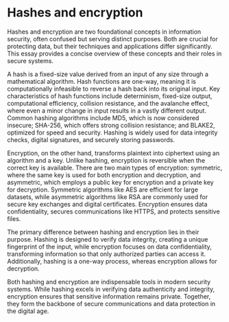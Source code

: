 # Hashes and encryption

Hashes and encryption are two foundational concepts in information security, often confused but serving distinct purposes. Both are crucial for protecting data, but their techniques and applications differ significantly. This essay provides a concise overview of these concepts and their roles in secure systems.

A hash is a fixed-size value derived from an input of any size through a mathematical algorithm. Hash functions are one-way, meaning it is computationally infeasible to reverse a hash back into its original input. Key characteristics of hash functions include determinism, fixed-size output, computational efficiency, collision resistance, and the avalanche effect, where even a minor change in input results in a vastly different output. Common hashing algorithms include MD5, which is now considered insecure; SHA-256, which offers strong collision resistance; and BLAKE2, optimized for speed and security. Hashing is widely used for data integrity checks, digital signatures, and securely storing passwords.

Encryption, on the other hand, transforms plaintext into ciphertext using an algorithm and a key. Unlike hashing, encryption is reversible when the correct key is available. There are two main types of encryption: symmetric, where the same key is used for both encryption and decryption, and asymmetric, which employs a public key for encryption and a private key for decryption. Symmetric algorithms like AES are efficient for large datasets, while asymmetric algorithms like RSA are commonly used for secure key exchanges and digital certificates. Encryption ensures data confidentiality, secures communications like HTTPS, and protects sensitive files.

The primary difference between hashing and encryption lies in their purpose. Hashing is designed to verify data integrity, creating a unique fingerprint of the input, while encryption focuses on data confidentiality, transforming information so that only authorized parties can access it. Additionally, hashing is a one-way process, whereas encryption allows for decryption.

Both hashing and encryption are indispensable tools in modern security systems. While hashing excels in verifying data authenticity and integrity, encryption ensures that sensitive information remains private. Together, they form the backbone of secure communications and data protection in the digital age.
